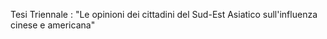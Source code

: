 Tesi Triennale : "Le opinioni dei cittadini del Sud-Est Asiatico sull'influenza cinese e americana"
